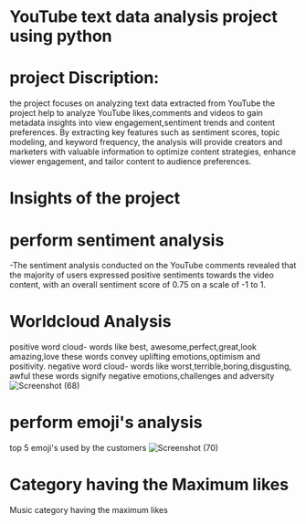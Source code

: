 # YouTube text data analysis project using python

# project Discription:
the project focuses on analyzing text data extracted from YouTube the project help to analyze YouTube likes,comments and videos to gain metadata insights into view engagement,sentiment trends and content preferences. By extracting key features such as sentiment scores, topic modeling, and keyword frequency, the analysis will provide creators and marketers with valuable information to optimize content strategies, enhance viewer engagement, and tailor content to audience preferences.

# Insights of the project
# perform sentiment analysis
-The sentiment analysis conducted on the YouTube comments revealed that the majority of users expressed positive sentiments towards the video content, with an overall sentiment score of 0.75 on a scale of -1 to 1.
# Worldcloud Analysis
positive word cloud- words like best, awesome,perfect,great,look amazing,love  these words convey uplifting emotions,optimism and positivity. negative word cloud- words like worst,terrible,boring,disgusting, awful these words signify negative emotions,challenges and adversity
![Screenshot (68)](https://github.com/Shivaniipandey/YouTube-Text-Data-Analysis-Project-Using-Python/assets/152076688/b9bb597b-138e-483c-abc4-537e1ebce107)
# perform emoji's analysis
top 5 emoji's used by the customers
![Screenshot (70)](https://github.com/Shivaniipandey/YouTube-Text-Data-Analysis-Project-Using-Python/assets/152076688/db9f2cfe-0ced-4ef5-8ec4-ba6c7733edc3)
# Category having the Maximum likes
Music category having the maximum likes
